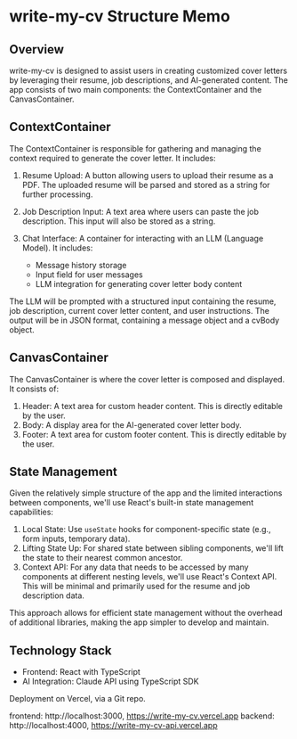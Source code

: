 # write-my-cv Structure Memo

## Overview
write-my-cv is designed to assist users in creating customized cover letters by leveraging their resume, job descriptions, and AI-generated content. The app consists of two main components: the ContextContainer and the CanvasContainer.

## ContextContainer
The ContextContainer is responsible for gathering and managing the context required to generate the cover letter. It includes:

1. Resume Upload: A button allowing users to upload their resume as a PDF. The uploaded resume will be parsed and stored as a string for further processing.

2. Job Description Input: A text area where users can paste the job description. This input will also be stored as a string.

3. Chat Interface: A container for interacting with an LLM (Language Model). It includes:
   - Message history storage
   - Input field for user messages
   - LLM integration for generating cover letter body content

The LLM will be prompted with a structured input containing the resume, job description, current cover letter content, and user instructions. The output will be in JSON format, containing a message object and a cvBody object.

## CanvasContainer
The CanvasContainer is where the cover letter is composed and displayed. It consists of:

1. Header: A text area for custom header content. This is directly editable by the user.
2. Body: A display area for the AI-generated cover letter body.
3. Footer: A text area for custom footer content. This is directly editable by the user.

## State Management
Given the relatively simple structure of the app and the limited interactions between components, we'll use React's built-in state management capabilities:

1. Local State: Use `useState` hooks for component-specific state (e.g., form inputs, temporary data).
2. Lifting State Up: For shared state between sibling components, we'll lift the state to their nearest common ancestor.
3. Context API: For any data that needs to be accessed by many components at different nesting levels, we'll use React's Context API. This will be minimal and primarily used for the resume and job description data.

This approach allows for efficient state management without the overhead of additional libraries, making the app simpler to develop and maintain.

## Technology Stack
- Frontend: React with TypeScript
- AI Integration: Claude API using TypeScript SDK

Deployment on Vercel, via a Git repo.

frontend: http://localhost:3000, https://write-my-cv.vercel.app
backend: http://localhost:4000, https://write-my-cv-api.vercel.app
